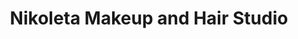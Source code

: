 ---
title: "Nikoleta Makeup and Hair Studio"
url: /barcelona/nikoleta-makeup-and-hair-studio/
shop: Kosmetik
---